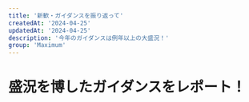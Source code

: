 ```yaml
---
title: '新歓・ガイダンスを振り返って'
createdAt: '2024-04-25'
updatedAt: '2024-04-25'
description: '今年のガイダンスは例年以上の大盛況！'
group: 'Maximum'
---
```


# 盛況を博したガイダンスをレポート！